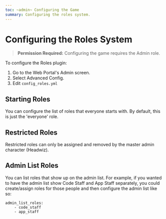 ```yaml
---
toc: ~admin~ Configuring the Game
summary: Configuring the roles system.
---
```

# Configuring the Roles System

> **Permission Required:** Configuring the game requires the Admin role.

To configure the Roles plugin:

1. Go to the Web Portal's Admin screen.  
2. Select Advanced Config.
3. Edit `config_roles.yml`

## Starting Roles

You can configure the list of roles that everyone starts with.  By default, this is just the 'everyone' role.

## Restricted Roles

Restricted roles can only be assigned and removed by the master admin character (Headwiz). 

## Admin List Roles

You can list roles that show up on the admin list.  For example, if you wanted to have the admin list show Code Staff and App Staff separately, you could create/assign roles for those people and then configure the admin list like so:

    admin_list_roles:
        - code_staff
        - app_staff